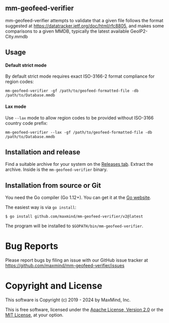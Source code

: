 ## mm-geofeed-verifier

mm-geofeed-verifier attempts to validate that a given file follows the format
suggested at https://datatracker.ietf.org/doc/html/rfc8805, and
makes some comparisons to a given MMDB, typically the latest available GeoIP2-City.mmdb

## Usage

#### Default strict mode

By default strict mode requires exact ISO-3166-2 format compliance for region codes:

`mm-geofeed-verifier -gf /path/to/geofeed-formatted-file -db /path/to/Database.mmdb`

#### Lax mode

Use `--lax` mode to allow region codes to be provided without ISO-3166 country code prefix:

`mm-geofeed-verifier --lax -gf /path/to/geofeed-formatted-file -db /path/to/Database.mmdb`

## Installation and release

Find a suitable archive for your system on the [Releases
tab](https://github.com/maxmind/mm-geofeed-verifier/releases). Extract the
archive. Inside is the `mm-geofeed-verifier` binary.

## Installation from source or Git

You need the Go compiler (Go 1.12+). You can get it at the [Go
website](https://golang.org).

The easiest way is via `go install`:

    $ go install github.com/maxmind/mm-geofeed-verifier/v2@latest

The program will be installed to `$GOPATH/bin/mm-geofeed-verifier`.

# Bug Reports

Please report bugs by filing an issue with our GitHub issue tracker at
https://github.com/maxmind/mm-geofeed-verifier/issues

# Copyright and License

This software is Copyright (c) 2019 - 2024 by MaxMind, Inc.

This is free software, licensed under the [Apache License, Version
2.0](LICENSE-APACHE) or the [MIT License](LICENSE-MIT), at your option.
